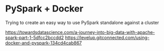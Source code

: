 # PySpark + Docker
Trying to create an easy way to use PySpark standalone against a cluster

https://towardsdatascience.com/a-journey-into-big-data-with-apache-spark-part-1-5dfcc2bccdd2
https://levelup.gitconnected.com/using-docker-and-pyspark-134cd4cab867